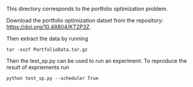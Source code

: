 This directory corresponds to the portfolio optimization problem.


Download the portfolio optimization datset from the repository: https://doi.org/10.48804/KT2P3Z. 

Then extract the data by running
```
tar -xvzf PortfolioData.tar.gz
```

Then the test_sp.py can be used to run an experiment.
To reproduce the result of expriements run
```
python test_sp.py --scheduler True
```

